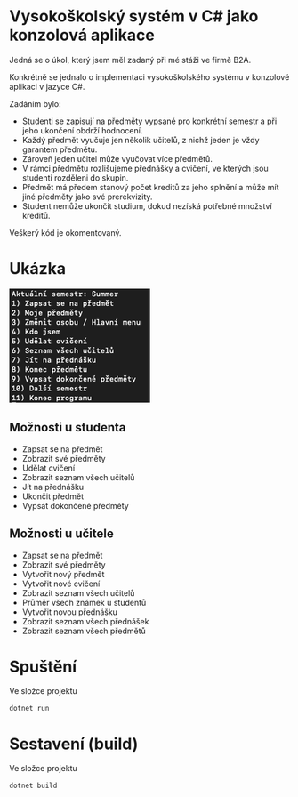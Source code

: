 # Vysokoškolský systém v C# jako konzolová aplikace
Jedná se o úkol, který jsem měl zadaný při mé stáži ve firmě B2A.

Konkrétně se jednalo o implementaci vysokoškolského systému v konzolové aplikaci v jazyce C#.

Zadáním bylo:

- Studenti se zapisují na předměty vypsané pro konkrétní semestr a při jeho ukončení obdrží hodnocení.
- Každý předmět vyučuje jen několik učitelů, z nichž jeden je vždy garantem předmětu.
- Zároveň jeden učitel může vyučovat více předmětů.
- V rámci předmětu rozlišujeme přednášky a cvičení, ve kterých jsou studenti rozděleni do skupin.
- Předmět má předem stanový počet kreditů za jeho splnění a může mít jiné předměty jako své prerekvizity.
- Student nemůže ukončit studium, dokud nezíská potřebné množství kreditů.

Veškerý kód je okomentovaný.

# Ukázka
![Screenshot](img.png)

## Možnosti u studenta
- Zapsat se na předmět
- Zobrazit své předměty
- Udělat cvičení
- Zobrazit seznam všech učitelů
- Jít na přednášku
- Ukončit předmět
- Vypsat dokončené předměty

## Možnosti u učitele
- Zapsat se na předmět
- Zobrazit své předměty
- Vytvořit nový předmět
- Vytvořit nové cvičení
- Zobrazit seznam všech učitelů
- Průměr všech známek u studentů
- Vytvořit novou přednášku
- Zobrazit seznam všech přednášek
- Zobrazit seznam všech předmětů

# Spuštění
Ve složce projektu
```
dotnet run
```

# Sestavení (build)
Ve složce projektu
```
dotnet build
```
